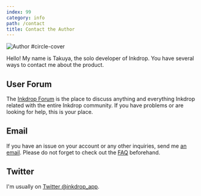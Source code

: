 ```yaml
---
index: 99
category: info
path: /contact
title: Contact the Author
---
```


![Author #circle-cover](/images/author.jpg)

Hello! My name is Takuya, the solo developer of Inkdrop.
You have several ways to contact me about the product.

## User Forum

The [Inkdrop Forum](https://forum.inkdrop.app/) is the
place to discuss anything and everything Inkdrop related with the
entire Inkdrop community. If you have problems or are looking for
help, this is your place.

## Email

If you have an issue on your account or any other inquiries, send me [an email](mailto:contact@inkdrop.app).
Please do not forget to check out the [FAQ](/faq) beforehand.

## Twitter

I'm usually on [Twitter @inkdrop_app](https://twitter.com/inkdrop_app).
